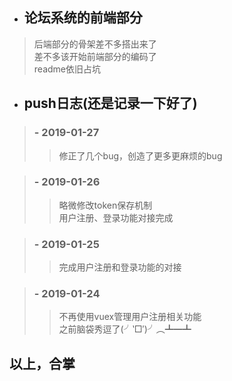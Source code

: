 - ## 论坛系统的前端部分
> 后端部分的骨架差不多搭出来了</br>
> 差不多该开始前端部分的编码了</br>
> readme依旧占坑
- ## push日志(还是记录一下好了)
> ### - 2019-01-27
>> 修正了几个bug，创造了更多更麻烦的bug

> ### - 2019-01-26
>> 略微修改token保存机制</br>
>> 用户注册、登录功能对接完成

> ### - 2019-01-25
>> 完成用户注册和登录功能的对接

> ### - 2019-01-24
>> 不再使用vuex管理用户注册相关功能</br>
>> 之前脑袋秀逗了(╯‵□′)╯︵┻━┻
## 以上，合掌
